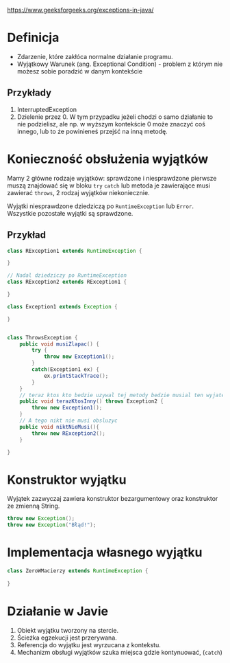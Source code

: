 https://www.geeksforgeeks.org/exceptions-in-java/
# Definicja
- Zdarzenie, które zakłóca normalne działanie programu.
- Wyjątkowy Warunek (ang. Exceptional Condition) - problem z którym nie możesz sobie poradzić w danym kontekście
## Przykłady
1. InterruptedException
2. Dzielenie przez 0. W tym przypadku jeżeli chodzi o samo działanie to nie podzielisz, ale np. w wyższym kontekście 0 może znaczyć coś innego, lub to że powinieneś przejść na inną metodę.
# Konieczność obsłużenia wyjątków
Mamy 2 główne rodzaje wyjątków: sprawdzone i niesprawdzone pierwsze muszą znajdować się w bloku `try` `catch` lub metoda je zawierające musi zawierać `throws`, 2 rodzaj wyjątków niekoniecznie.

Wyjątki niesprawdzone dziedziczą po `RuntimeException` lub `Error`. Wszystkie pozostałe wyjątki są sprawdzone.
## Przykład
```java
class RException1 extends RuntimeException {

}

// Nadal dziedziczy po RuntimeException
class RException2 extends RException1 {

}

class Exception1 extends Exception {

}


class ThrowsException {
	public void musiZlapac() {
		try {
			throw new Exception1();
		}
		catch(Exception1 ex) {
			ex.printStackTrace();
		}
	}
	// teraz ktos kto bedzie uzywal tej metody bedzie musial ten wyjatek obsluzyc
	public void terazKtosInny() throws Exception2 {
		throw new Exception1();
	}
	// A tego nikt nie musi obsluzyc
	public void niktNieMusi(){
		throw new RException2();
	}

}
```
# Konstruktor wyjątku
Wyjątek zazwyczaj zawiera konstruktor bezargumentowy oraz konstruktor ze zmienną String.
```java
throw new Exception();
throw new Exception("Błąd!");
```
# Implementacja własnego wyjątku
```java
class ZeroWMacierzy extends RuntimeException {
	
}
```

# Działanie w Javie
1. Obiekt wyjątku tworzony na stercie.
2. Ścieżka egzekucji jest przerywana.
3. Referencja do wyjątku jest wyrzucana z kontekstu.
4. Mechanizm obsługi wyjątków szuka miejsca gdzie kontynuować, (`catch`)
